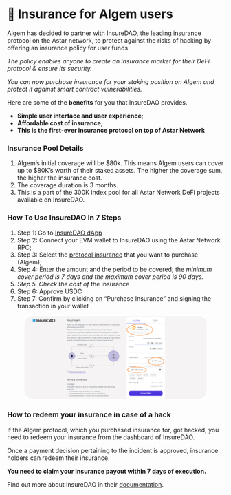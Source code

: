 # 🐚 Insurance for Algem users

Algem has decided to partner with InsureDAO, the leading insurance protocol on the Astar network, to protect against the risks of hacking by offering an insurance policy for user funds.

_The policy enables anyone to create an insurance market for their DeFi protocol & ensure its security._

_You can now purchase insurance for your staking position on Algem and protect it against smart contract vulnerabilities._

Here are some of the **benefits** for you that InsureDAO provides.

* **Simple user interface and user experience;**
* **Affordable cost of insurance;**
* **This is the first-ever insurance protocol on top of Astar Network**

### **Insurance Pool Details**

1. Algem’s initial coverage will be $80k. This means Algem users can cover up to $80K’s worth of their staked assets. The higher the coverage sum, the higher the insurance cost.
2. The coverage duration is 3 months.
3. This is a part of the 300K index pool for all Astar Network DeFi projects available on InsureDAO.

### How To Use InsureDAO In 7 Steps

1. Step 1: Go to [InsureDAO dApp](https://staging.insuredao.fi/astar)
2. Step 2: Connect your EVM wallet to InsureDAO using the Astar Network RPC;
3. Step 3: Select the [protocol insurance](https://staging.insuredao.fi/astar/covers/0x37D65A2f66d022b3F1739dEDcA1DfA076526D53E) that you want to purchase (Algem);
4. Step 4: Enter the amount and the period to be covered; the _minimum cover period is 7 days and the maximum cover period is 90 days._
5. _Step 5. Check the cost of_ the insurance
6. Step 6: Approve USDC
7. Step 7: Confirm by clicking on “Purchase Insurance” and signing the transaction in your wallet

<figure><img src="../.gitbook/assets/InsureDAO.png" alt=""><figcaption></figcaption></figure>

### How to redeem your insurance in case of a hack

If the Algem protocol, which you purchased insurance for, got hacked, you need to redeem your insurance from the dashboard of InsureDAO.

Once a payment decision pertaining to the incident is approved, insurance holders can redeem their insurance.

**You need to claim your insurance payout within 7 days of execution.**

Find out more about InsureDAO in their [documentation](https://insuredao.gitbook.io/insuredao/).
